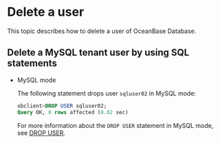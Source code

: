 Delete a user 
==================================

This topic describes how to delete a user of OceanBase Database. 

Delete a MySQL tenant user by using SQL statements 
-----------------------------------------------------------------------

* MySQL mode

  The following statement drops user `sqluser02` in MySQL mode:

  ```sql
  obclient>DROP USER sqluser02;
  Query OK, 0 rows affected (0.02 sec)
  ```

  

  

  For more information about the `DROP USER` statement in MySQL mode, see [DROP USER](../../1100.sql-reference-en/500.sql-statements/3200.drop-user.md).
  




